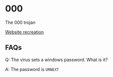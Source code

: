 # 000
The 000 trojan

[Website recreation](https://vichingo455.github.io/000)

## FAQs
Q: The virus sets a windows password. What is it?

A: The password is `URNEXT`
